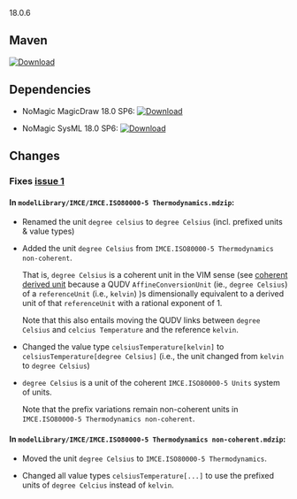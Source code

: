 18.0.6

## Maven

[ ![Download](https://api.bintray.com/packages/jpl-imce/gov.nasa.jpl.imce/gov.nasa.jpl.imce.metrology.isoiec80000.magicdraw.library/images/download.svg?version=18.0.6) ](https://bintray.com/jpl-imce/gov.nasa.jpl.imce/gov.nasa.jpl.imce.metrology.isoiec80000.magicdraw.library/18.0.6/link)
 
## Dependencies

- NoMagic MagicDraw 18.0 SP6: [ ![Download](https://api.bintray.com/packages/tiwg/org.omg.tiwg.vendor.nomagic/com.nomagic.magicdraw.package/images/download.svg?version=18.0-sp6.2) ](https://bintray.com/tiwg/org.omg.tiwg.vendor.nomagic/com.nomagic.magicdraw.package/18.0-sp6.2/link)
 
- NoMagic SysML 18.0 SP6:  [ ![Download](https://api.bintray.com/packages/tiwg/org.omg.tiwg.vendor.nomagic/com.nomagic.magicdraw.sysml.plugin/images/download.svg?version=18.0-sp6.2) ](https://bintray.com/tiwg/org.omg.tiwg.vendor.nomagic/com.nomagic.magicdraw.sysml.plugin/18.0-sp6.2/link)

## Changes

### Fixes [issue 1](https://github.com/JPL-IMCE/gov.nasa.jpl.imce.metrology.isoiec80000.magicdraw.library/issues/1)

#### In `modelLibrary/IMCE/IMCE.ISO80000-5 Thermodynamics.mdzip`:

- Renamed the unit `degree celsius` to `degree Celsius` (incl. prefixed units & value types)

- Added the unit `degree Celsius` from `IMCE.ISO80000-5 Thermodynamics non-coherent`.

  That is, `degree Celsius` is a coherent unit in the VIM sense
  (see [coherent derived unit](http://jcgm.bipm.org/vim/en/1.12.html) because a QUDV `AffineConversionUnit` 
  (ie., `degree Celsius`) of a `referenceUnit` (i.e., `kelvin`) )s  dimensionally equivalent to a derived unit
  of that `referenceUnit` with a rational exponent of 1.
  
  Note that this also entails moving the QUDV links between `degree Celsius` and `celcius Temperature` and
  the reference `kelvin`.
  
- Changed the value type `celsiusTemperature[kelvin]` to `celsiusTemperature[degree Celsius]`
  (i.e., the unit changed from `kelvin` to `degree Celsius`)
  
- `degree Celsius` is a unit of the coherent `IMCE.ISO80000-5 Units` system of units.

  Note that the prefix variations remain non-coherent units in `IMCE.ISO80000-5 Thermodynamics non-coherent`.
  
#### In `modelLibrary/IMCE/IMCE.ISO80000-5 Thermodynamics non-coherent.mdzip`:

- Moved the unit `degree Celsius` to `IMCE.ISO80000-5 Thermodynamics`.

- Changed all value types `celsiusTemperature[...]` to use the prefixed units of `degree Celcius` instead of `kelvin`.
